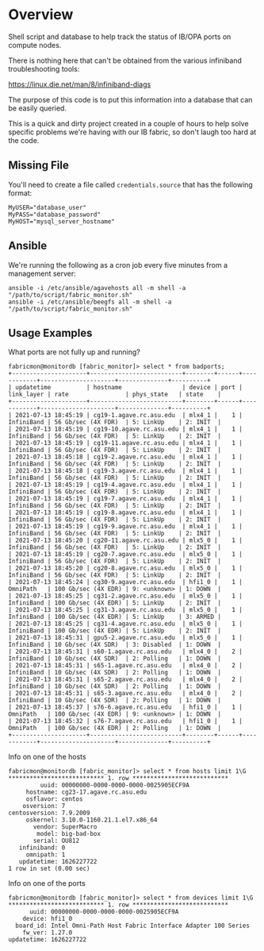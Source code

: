 # Overview
Shell script and database to help track the status of IB/OPA ports on compute nodes.

There is nothing here that can't be obtained from the various infiniband troubleshooting tools:

https://linux.die.net/man/8/infiniband-diags

The purpose of this code is to put this information into a database that can be easily queried.

This is a quick and dirty project created in a couple of hours to help solve specific problems we're having with our IB fabric, so don't laugh too hard at the code.

## Missing File

You'll need to create a file called `credentials.source` that has the following format:

```
MyUSER="database_user"
MyPASS="database_password"
MyHOST="mysql_server_hostname"
```

## Ansible

We're running the following as a cron job every five minutes from a management server:

```
ansible -i /etc/ansible/agavehosts all -m shell -a "/path/to/script/fabric_monitor.sh"
ansible -i /etc/ansible/beegfs all -m shell -a "/path/to/script/fabric_monitor.sh"
```

## Usage Examples

What ports are not fully up and running?

```
fabricmon@monitordb [fabric_monitor]> select * from badports;
+---------------------+--------------------------+--------+------+------------+---------------------+--------------+----------+
| updatetime          | hostname                 | device | port | link_layer | rate                | phys_state   | state    |
+---------------------+--------------------------+--------+------+------------+---------------------+--------------+----------+
| 2021-07-13 18:45:19 | cg19-1.agave.rc.asu.edu  | mlx4_1 |    1 | InfiniBand | 56 Gb/sec (4X FDR)  | 5: LinkUp    | 2: INIT  |
| 2021-07-13 18:45:19 | cg19-10.agave.rc.asu.edu | mlx4_1 |    1 | InfiniBand | 56 Gb/sec (4X FDR)  | 5: LinkUp    | 2: INIT  |
| 2021-07-13 18:45:19 | cg19-11.agave.rc.asu.edu | mlx4_1 |    1 | InfiniBand | 56 Gb/sec (4X FDR)  | 5: LinkUp    | 2: INIT  |
| 2021-07-13 18:45:18 | cg19-2.agave.rc.asu.edu  | mlx4_1 |    1 | InfiniBand | 56 Gb/sec (4X FDR)  | 5: LinkUp    | 2: INIT  |
| 2021-07-13 18:45:18 | cg19-3.agave.rc.asu.edu  | mlx4_1 |    1 | InfiniBand | 56 Gb/sec (4X FDR)  | 5: LinkUp    | 2: INIT  |
| 2021-07-13 18:45:19 | cg19-4.agave.rc.asu.edu  | mlx4_1 |    1 | InfiniBand | 56 Gb/sec (4X FDR)  | 5: LinkUp    | 2: INIT  |
| 2021-07-13 18:45:19 | cg19-7.agave.rc.asu.edu  | mlx4_1 |    1 | InfiniBand | 56 Gb/sec (4X FDR)  | 5: LinkUp    | 2: INIT  |
| 2021-07-13 18:45:19 | cg19-8.agave.rc.asu.edu  | mlx4_1 |    1 | InfiniBand | 56 Gb/sec (4X FDR)  | 5: LinkUp    | 2: INIT  |
| 2021-07-13 18:45:19 | cg19-9.agave.rc.asu.edu  | mlx4_1 |    1 | InfiniBand | 56 Gb/sec (4X FDR)  | 5: LinkUp    | 2: INIT  |
| 2021-07-13 18:45:20 | cg20-11.agave.rc.asu.edu | mlx5_0 |    1 | InfiniBand | 56 Gb/sec (4X FDR)  | 5: LinkUp    | 2: INIT  |
| 2021-07-13 18:45:19 | cg20-7.agave.rc.asu.edu  | mlx5_0 |    1 | InfiniBand | 56 Gb/sec (4X FDR)  | 5: LinkUp    | 2: INIT  |
| 2021-07-13 18:45:20 | cg20-8.agave.rc.asu.edu  | mlx5_0 |    1 | InfiniBand | 56 Gb/sec (4X FDR)  | 5: LinkUp    | 2: INIT  |
| 2021-07-13 18:45:24 | cg30-9.agave.rc.asu.edu  | hfi1_0 |    1 | OmniPath   | 100 Gb/sec (4X EDR) | 9: <unknown> | 1: DOWN  |
| 2021-07-13 18:45:25 | cg31-2.agave.rc.asu.edu  | mlx5_0 |    1 | InfiniBand | 100 Gb/sec (4X EDR) | 5: LinkUp    | 2: INIT  |
| 2021-07-13 18:45:25 | cg31-3.agave.rc.asu.edu  | mlx5_0 |    1 | InfiniBand | 100 Gb/sec (4X EDR) | 5: LinkUp    | 3: ARMED |
| 2021-07-13 18:45:25 | cg31-4.agave.rc.asu.edu  | mlx5_0 |    1 | InfiniBand | 100 Gb/sec (4X EDR) | 5: LinkUp    | 2: INIT  |
| 2021-07-13 18:45:31 | gpu5-2.agave.rc.asu.edu  | mlx5_0 |    1 | InfiniBand | 10 Gb/sec (4X SDR)  | 3: Disabled  | 1: DOWN  |
| 2021-07-13 18:45:31 | s60-1.agave.rc.asu.edu   | mlx4_0 |    2 | InfiniBand | 10 Gb/sec (4X SDR)  | 2: Polling   | 1: DOWN  |
| 2021-07-13 18:45:31 | s65-1.agave.rc.asu.edu   | mlx4_0 |    2 | InfiniBand | 10 Gb/sec (4X SDR)  | 2: Polling   | 1: DOWN  |
| 2021-07-13 18:45:31 | s65-2.agave.rc.asu.edu   | mlx4_0 |    2 | InfiniBand | 10 Gb/sec (4X SDR)  | 2: Polling   | 1: DOWN  |
| 2021-07-13 18:45:31 | s65-3.agave.rc.asu.edu   | mlx4_0 |    2 | InfiniBand | 10 Gb/sec (4X SDR)  | 2: Polling   | 1: DOWN  |
| 2021-07-13 18:45:37 | s76-6.agave.rc.asu.edu   | hfi1_0 |    1 | OmniPath   | 100 Gb/sec (4X EDR) | 9: <unknown> | 1: DOWN  |
| 2021-07-13 18:45:32 | s76-7.agave.rc.asu.edu   | hfi1_0 |    1 | OmniPath   | 100 Gb/sec (4X EDR) | 2: Polling   | 1: DOWN  |
+---------------------+--------------------------+--------+------+------------+---------------------+--------------+----------+
```

Info on one of the hosts

```
fabricmon@monitordb [fabric_monitor]> select * from hosts limit 1\G
*************************** 1. row ***************************
         uuid: 00000000-0000-0000-0000-0025905ECF9A
     hostname: cg23-17.agave.rc.asu.edu
     osflavor: centos
    osversion: 7
centosversion: 7.9.2009
     oskernel: 3.10.0-1160.21.1.el7.x86_64
       vendor: SuperMacro
        model: big-bad-box
       serial: OU812
   infiniband: 0
     omnipath: 1
   updatetime: 1626227722
1 row in set (0.00 sec)
```

Info on one of the ports

```
fabricmon@monitordb [fabric_monitor]> select * from devices limit 1\G
*************************** 1. row ***************************
      uuid: 00000000-0000-0000-0000-0025905ECF9A
    device: hfi1_0
  board_id: Intel Omni-Path Host Fabric Interface Adapter 100 Series
    fw_ver: 1.27.0
updatetime: 1626227722
```
